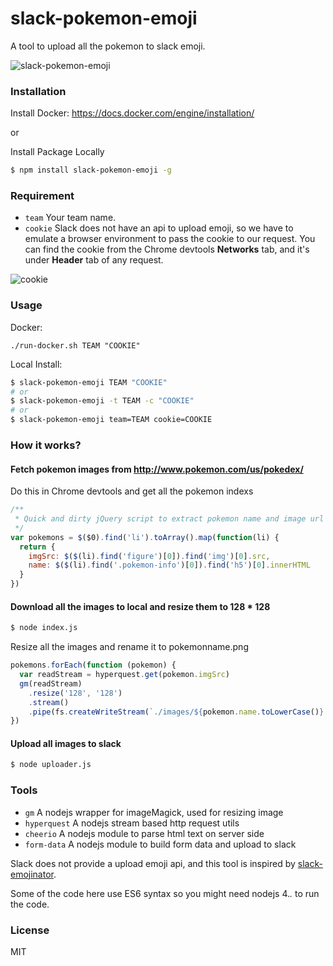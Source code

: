 slack-pokemon-emoji
===================

A tool to upload all the pokemon to slack emoji.

![slack-pokemon-emoji](https://cloud.githubusercontent.com/assets/1183541/16988491/ea919e58-4ed3-11e6-95cd-312fd8f108a9.png)

### Installation

Install Docker:
https://docs.docker.com/engine/installation/

or

Install Package Locally
```sh
$ npm install slack-pokemon-emoji -g
```

### Requirement

* `team` Your team name.
* `cookie` Slack does not have an api to upload emoji, so we have to emulate a browser environment to pass the cookie to our request. You can find the cookie from the Chrome devtools **Networks** tab, and it's under **Header** tab of any request.

![cookie](https://cloud.githubusercontent.com/assets/1183541/17016371/3c1e1f46-4f72-11e6-8950-1a4750c0ce55.png)

### Usage

Docker:
```
./run-docker.sh TEAM "COOKIE"
```

Local Install:
```sh
$ slack-pokemon-emoji TEAM "COOKIE"
# or
$ slack-pokemon-emoji -t TEAM -c "COOKIE"
# or
$ slack-pokemon-emoji team=TEAM cookie=COOKIE
```

### How it works?

#### Fetch pokemon images from http://www.pokemon.com/us/pokedex/

Do this in Chrome devtools and get all the pokemon indexs

```js
/**
 * Quick and dirty jQuery script to extract pokemon name and image url
 */
var pokemons = $($0).find('li').toArray().map(function(li) {
  return {
    imgSrc: $($(li).find('figure')[0]).find('img')[0].src,
    name: $($(li).find('.pokemon-info')[0]).find('h5')[0].innerHTML
  }
})
```

#### Download all the images to local and resize them to 128 * 128

```sh
$ node index.js
```

Resize all the images and rename it to pokemonname.png

```js
pokemons.forEach(function (pokemon) {
  var readStream = hyperquest.get(pokemon.imgSrc)
  gm(readStream)
    .resize('128', '128')
    .stream()
    .pipe(fs.createWriteStream(`./images/${pokemon.name.toLowerCase()}.png`))
})
```

#### Upload all images to slack

```sh
$ node uploader.js
```

### Tools

* `gm` A nodejs wrapper for imageMagick, used for resizing image
* `hyperquest` A nodejs stream based http request utils
* `cheerio` A nodejs module to parse html text on server side
* `form-data` A nodejs module to build form data and upload to slack

Slack does not provide a upload emoji api, and this tool is inspired by [slack-emojinator](https://github.com/smashwilson/slack-emojinator).

Some of the code here use ES6 syntax so you might need nodejs 4.*.* to run the code.

### License
MIT
